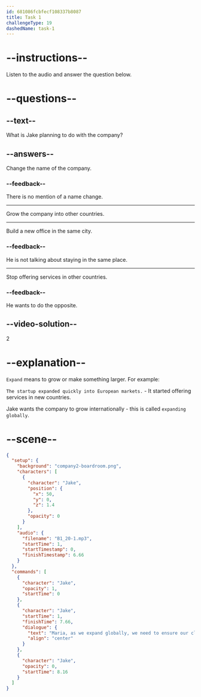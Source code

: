 ```yaml
---
id: 681086fcbfecf108337b8087
title: Task 1
challengeType: 19
dashedName: task-1
---
```


<!-- (audio) Jake: Maria, as we expand globally, we need to ensure our cloud storage meets our capacity and security needs. -->

# --instructions--

Listen to the audio and answer the question below.

# --questions--

## --text--

What is Jake planning to do with the company?

## --answers--

Change the name of the company.

### --feedback--

There is no mention of a name change.

---

Grow the company into other countries.

---

Build a new office in the same city.

### --feedback--

He is not talking about staying in the same place.

---

Stop offering services in other countries.

### --feedback--

He wants to do the opposite.

## --video-solution--

2

# --explanation--

`Expand` means to grow or make something larger. For example:

`The startup expanded quickly into European markets.` - It started offering services in new countries.

Jake wants the company to grow internationally - this is called `expanding globally`.

# --scene--

```json
{
  "setup": {
    "background": "company2-boardroom.png",
    "characters": [
      {
        "character": "Jake",
        "position": {
          "x": 50,
          "y": 0,
          "z": 1.4
        },
        "opacity": 0
      }
    ],
    "audio": {
      "filename": "B1_20-1.mp3",
      "startTime": 1,
      "startTimestamp": 0,
      "finishTimestamp": 6.66
    }
  },
  "commands": [
    {
      "character": "Jake",
      "opacity": 1,
      "startTime": 0
    },
    {
      "character": "Jake",
      "startTime": 1,
      "finishTime": 7.66,
      "dialogue": {
        "text": "Maria, as we expand globally, we need to ensure our cloud storage meets our capacity and security needs.",
        "align": "center"
      }
    },
    {
      "character": "Jake",
      "opacity": 0,
      "startTime": 8.16
    }
  ]
}
```
